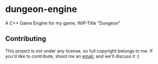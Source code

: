 # dungeon-engine
A C++ Game Engine for my game, WIP-Title "Dungeon"

## Contributing

This project is not under any license, so full copyright belongs to me. If you'd like to contribute, shoot me an [email](mailto:development@kortlepel.com), and we'll discuss it :)
